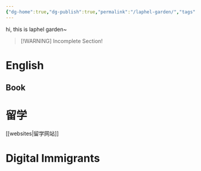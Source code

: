 ```yaml
---
{"dg-home":true,"dg-publish":true,"permalink":"/laphel-garden/","tags":["gardenEntry"],"dgPassFrontmatter":true}
---
```



hi, this is laphel garden~


> [!WARNING] Incomplete Section!


# English


## Book

# 留学

[[websites\|留学网站]]


# Digital Immigrants



